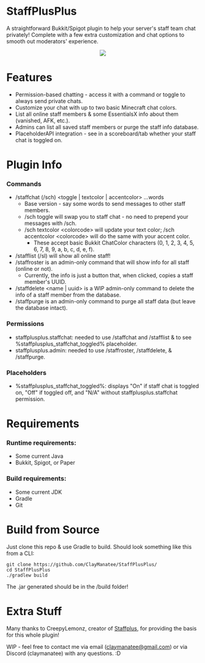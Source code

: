 # StaffPlusPlus 
A straightforward Bukkit/Spigot plugin to help your server's staff team chat privately! Complete with a few extra customization and chat options to smooth out moderators' experience.

<p align="center">
  <img src="https://github.com/user-attachments/assets/03645cf4-196b-45c1-9b96-b0b23ce17ca5" />
</p>

# Features
- Permission-based chatting - access it with a command or toggle to always send private chats.
- Customize your chat with up to two basic Minecraft chat colors.
- List all online staff members & some EssentialsX info about them (vanished, AFK, etc.).
- Admins can list all saved staff members or purge the staff info database.
- PlaceholderAPI integration - see in a scoreboard/tab whether your staff chat is toggled on.

# Plugin Info
### Commands
- /staffchat (/sch) \<toggle | textcolor | accentcolor\> ...words
  - Base version - say some words to send messages to other staff members.
  - /sch toggle will swap you to staff chat - no need to prepend your messages with /sch.
  - /sch textcolor \<colorcode\> will update your text color; /sch accentcolor \<colorcode\> will do the same with your accent color.
    - These accept basic Bukkit ChatColor characters (0, 1, 2, 3, 4, 5, 6, 7, 8, 9, a, b, c, d, e, f).
- /stafflist (/sl) will show all online staff!
- /staffroster is an admin-only command that will show info for all staff (online or not).
  - Currently, the info is just a button that, when clicked, copies a staff member's UUID.
- /staffdelete \<name | uuid\> is a WIP admin-only command to delete the info of a staff member from the database.
- /staffpurge is an admin-only command to purge all staff data (but leave the database intact).

### Permissions
- staffplusplus.staffchat: needed to use /staffchat and /stafflist & to see %staffplusplus_staffchat_toggled% placeholder.
- staffplusplus.admin: needed to use /staffroster, /staffdelete, & /staffpurge.

### Placeholders
- %staffplusplus_staffchat_toggled%: displays "On" if staff chat is toggled on, "Off" if toggled off, and "N/A" without staffplusplus.staffchat permission.

# Requirements
### Runtime requirements:
- Some current Java
- Bukkit, Spigot, or Paper

### Build requirements:
- Some current JDK
- Gradle
- Git

# Build from Source
Just clone this repo & use Gradle to build. Should look something like this from a CLI:
``` 
git clone https://github.com/ClayManatee/StaffPlusPlus/
cd StaffPlusPlus
./gradlew build
```
The .jar generated should be in the /build folder!

# Extra Stuff
Many thanks to CreepyLemonz, creator of [Staffplus](https://github.com/CreepyLemonz/staffplus), for providing the basis for this whole plugin!

WIP - feel free to contact me via email (claymanatee@gmail.com) or via Discord (claymanatee) with any questions. :D
